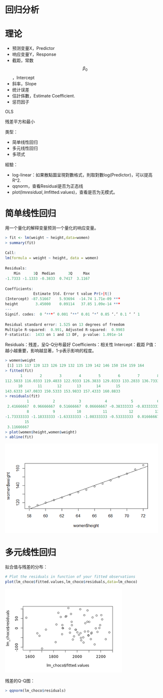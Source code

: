 # 回归分析

# 理论

* 预测变量X，Predictor
* 响应变量Y，Response
* 截距，常数 $$ \beta_0 $$，Intercept
* 斜率，Slope
* 统计误差
* 估計係數，Estimate Coefficient.
* 惩罚因子

OLS

残差平方和最小

类型：
- 简单线性回归
- 多元线性回归
- 多项式

經驗：
* log-linear：如果散點圖呈現對數格式，則取對數log(Predictor)，可以提高R^2.
* qqnorm，查看Residual是否为正态线
* plot(lm$residual,lm$fitted.values)，查看是否为无模式。

# 简单线性回归

用一个量化的解释变量预测一个量化的响应变量。

```r
> fit <- lm(weight ~ height,data=women)
> summary(fit)

Call:
lm(formula = weight ~ height, data = women)

Residuals:
    Min      1Q  Median      3Q     Max 
-1.7333 -1.1333 -0.3833  0.7417  3.1167 

Coefficients:
             Estimate Std. Error t value Pr(>|t|)    
(Intercept) -87.51667    5.93694  -14.74 1.71e-09 ***
height        3.45000    0.09114   37.85 1.09e-14 ***
---
Signif. codes:  0 ‘***’ 0.001 ‘**’ 0.01 ‘*’ 0.05 ‘.’ 0.1 ‘ ’ 1

Residual standard error: 1.525 on 13 degrees of freedom
Multiple R-squared:  0.991,	Adjusted R-squared:  0.9903 
F-statistic:  1433 on 1 and 13 DF,  p-value: 1.091e-14


```

Residuals：残差，呈Q-Q分布最好
Coefficients：相关性
Intercept：截距
P值：越小越重要，影响越显著，1-p表示影响的程度。

```r
> women$weight
 [1] 115 117 120 123 126 129 132 135 139 142 146 150 154 159 164
> fitted(fit)
       1        2        3        4        5        6        7        8        9 
112.5833 116.0333 119.4833 122.9333 126.3833 129.8333 133.2833 136.7333 140.1833 
      10       11       12       13       14       15 
143.6333 147.0833 150.5333 153.9833 157.4333 160.8833 
> residuals(fit)
          1           2           3           4           5           6           7 
 2.41666667  0.96666667  0.51666667  0.06666667 -0.38333333 -0.83333333 -1.28333333 
          8           9          10          11          12          13          14 
-1.73333333 -1.18333333 -1.63333333 -1.08333333 -0.53333333  0.01666667  1.56666667 
         15 
 3.11666667 
> plot(women$height,women$weight)
> abline(fit)

```

![](/assets/RplotLMWomen.png)

# 多元线性回归

拟合值与残差的分布：

```r
# Plot the residuals in function of your fitted observations
plot(lm_choco$fitted.values,lm_choco$residuals,data=lm_choco)
```
![](/assets/lm_chocofitted.values_res..png)

残差的Q-Q图：
```r
> qqnorm(lm_choco$residuals)
```